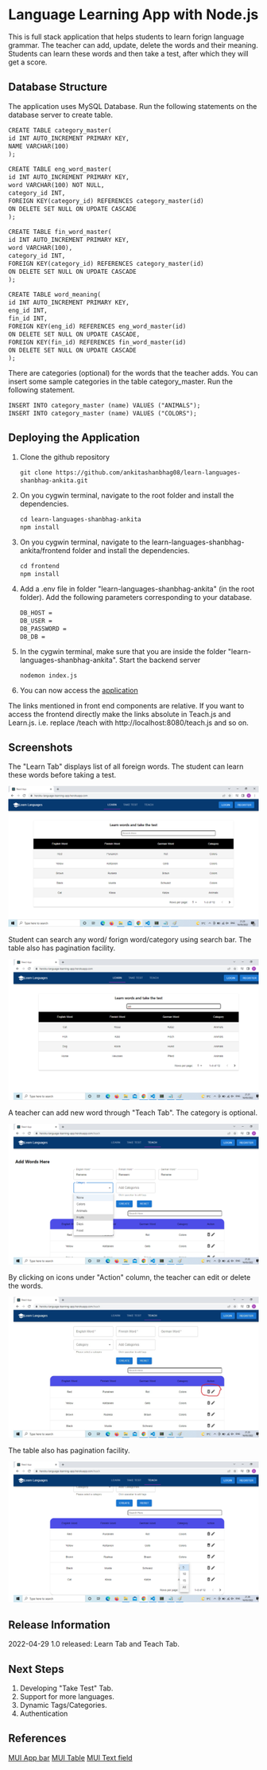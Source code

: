 # Language Learning App with Node.js

This is full stack application that helps students to learn forign language grammar. The teacher can add, update, delete the words and their meaning.
Students can learn these words and then take a test, after which they will get a score.

## Database Structure

The application uses MySQL Database. Run the following statements on the database server to create table.

```
CREATE TABLE category_master(
id INT AUTO_INCREMENT PRIMARY KEY,
NAME VARCHAR(100)
);
```

```
CREATE TABLE eng_word_master(
id INT AUTO_INCREMENT PRIMARY KEY,
word VARCHAR(100) NOT NULL,
category_id INT,
FOREIGN KEY(category_id) REFERENCES category_master(id)
ON DELETE SET NULL ON UPDATE CASCADE
);
```

```
CREATE TABLE fin_word_master(
id INT AUTO_INCREMENT PRIMARY KEY,
word VARCHAR(100),
category_id INT,
FOREIGN KEY(category_id) REFERENCES category_master(id)
ON DELETE SET NULL ON UPDATE CASCADE
);
```

```
CREATE TABLE word_meaning(
id INT AUTO_INCREMENT PRIMARY KEY,
eng_id INT,
fin_id INT,
FOREIGN KEY(eng_id) REFERENCES eng_word_master(id)
ON DELETE SET NULL ON UPDATE CASCADE,
FOREIGN KEY(fin_id) REFERENCES fin_word_master(id)
ON DELETE SET NULL ON UPDATE CASCADE
);
```

There are categories (optional) for the words that the teacher adds. You can insert some sample categories in the table category_master. Run the following statement.

```
INSERT INTO category_master (name) VALUES ("ANIMALS");
INSERT INTO category_master (name) VALUES ("COLORS");
```

## Deploying the Application

1. Clone the github repository
   ```
   git clone https://github.com/ankitashanbhag08/learn-languages-shanbhag-ankita.git
   ```
2. On you cygwin terminal, navigate to the root folder and install the dependencies.
   ```
   cd learn-languages-shanbhag-ankita
   npm install
   ```
3. On you cygwin terminal, navigate to the learn-languages-shanbhag-ankita/frontend folder and install the dependencies.
   ```
   cd frontend
   npm install
   ```
4. Add a .env file in folder "learn-languages-shanbhag-ankita" (in the root folder). Add the following parameters corresponding to your database.
   ```
   DB_HOST =
   DB_USER =
   DB_PASSWORD =
   DB_DB =
   ```
5. In the cygwin terminal, make sure that you are inside the folder "learn-languages-shanbhag-ankita". Start the backend server
   ```
   nodemon index.js
   ```
6. You can now access the [application](http://localhost:8080/)

The links mentioned in front end components are relative. If you want to access the frontend directly make the links absolute in Teach.js and Learn.js. i.e. replace /teach with http://localhost:8080/teach.js and so on.

## Screenshots

The "Learn Tab" displays list of all foreign words. The student can learn these words before taking a test.

![Learn Words](/assets/images/displayLearn.png)

Student can search any word/ forign word/category using search bar. The table also has pagination facility.

![Search Words](/assets/images/search_pagination.png)

A teacher can add new word through "Teach Tab". The category is optional.

![Add Words](/assets/images/addWord.png)

By clicking on icons under "Action" column, the teacher can edit or delete the words.

![Edit Words](/assets/images/edit_del.jpg)

The table also has pagination facility.

![Pagination](/assets/images/rows.png)

## Release Information

2022-04-29 1.0 released: Learn Tab and Teach Tab.

## Next Steps

1. Developing "Take Test" Tab.
2. Support for more languages.
3. Dynamic Tags/Categories.
4. Authentication

## References

[MUI App bar](https://mui.com/material-ui/react-app-bar/)
[MUI Table](https://mui.com/material-ui/react-table/#main-content)
[MUI Text field](https://mui.com/material-ui/react-text-field/#main-content)
